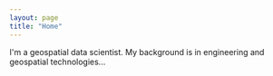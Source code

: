 ```yaml
---
layout: page
title: "Home"
---
```


I'm a geospatial data scientist. My background is in engineering and geospatial technologies...
